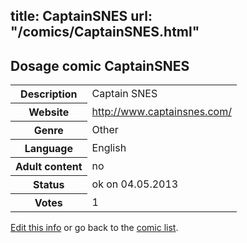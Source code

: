 title: CaptainSNES
url: "/comics/CaptainSNES.html"
---
Dosage comic CaptainSNES
-----------------------------------------

<p id="msg"></p>
<script type="text/javascript">
if (window.location.search === '?edit_info_mail=sent_ok') {
  var elem = document.getElementById("msg");
  elem.innerHTML = 'Edited information sucessfully sent for review, which is usually done daily. Thanks!';
  elem.className = 'ok';
}
</script>
<table class="comicinfo">
<tr>
<th>Description</th><td>Captain SNES</td>
</tr>
<tr>
<th>Website</th><td><a href="http://www.captainsnes.com/">http://www.captainsnes.com/</a></td>
</tr>
<tr>
<th>Genre</th><td>Other</td>
</tr>
<tr>
<th>Language</th><td>English</td>
</tr>
<tr>
<th>Adult content</th><td>no</td>
</tr>
<tr>
<th>Status</th><td>ok on 04.05.2013</td>
</tr>
<tr>
<th>Votes</th><td>1</td>
</tr>
</table>

[Edit this info](CaptainSNES_edit.html) or go back to the [comic list](../comic-index.html).
